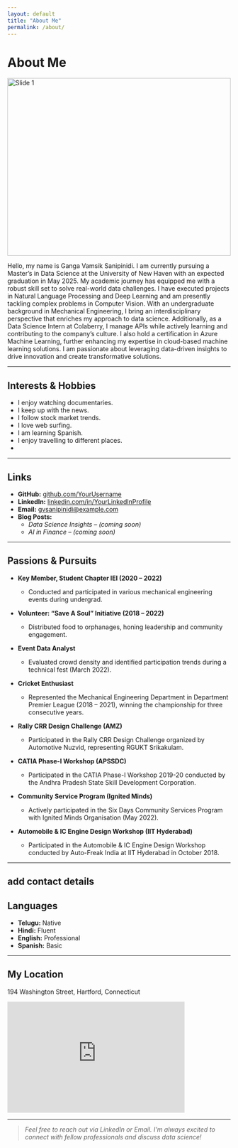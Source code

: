```yaml
---
layout: default
title: "About Me"
permalink: /about/
---
```


# About Me
<div id="slider" style="position: relative; width: 100%; height: 400px; overflow: hidden;">
  <img src="{{ '/assets/my-picture.jpg' | relative_url }}" alt="Slide 1" class="slide" style="position: absolute; width: 100%; height: 100%; object-fit: contain; object-position: center;">
  <img src="{{ 'assets/emotion_distribution.png' | relative_url }}" alt="Slide 2" class="slide" style="position: absolute; width: 100%; height: 100%; object-fit: contain; object-position: center; display: none;">
  <img src="{{ '/assets/my-picture3.jpg' | relative_url }}" alt="Slide 3" class="slide" style="position: absolute; width: 100%; height: 100%; object-fit: contain; object-position: center; display: none;">
</div>

<script>
  let slides = document.querySelectorAll('#slider .slide');
  let currentSlide = 0;
  setInterval(() => {
    slides[currentSlide].style.display = 'none';
    currentSlide = (currentSlide + 1) % slides.length;
    slides[currentSlide].style.display = 'block';
  }, 1000);
</script>


Hello, my name is Ganga Vamsik Sanipinidi. I am currently pursuing a Master’s in Data Science at the University of New Haven with an expected graduation in May 2025. My academic journey has equipped me with a robust skill set to solve real-world data challenges. I have executed projects in Natural Language Processing and Deep Learning and am presently tackling complex problems in Computer Vision. With an undergraduate background in Mechanical Engineering, I bring an interdisciplinary perspective that enriches my approach to data science. Additionally, as a Data Science Intern at Colaberry, I manage APIs while actively learning and contributing to the company’s culture. I also hold a certification in Azure Machine Learning, further enhancing my expertise in cloud-based machine learning solutions. I am passionate about leveraging data-driven insights to drive innovation and create transformative solutions.

---
## Interests & Hobbies

- I enjoy watching documentaries.
- I keep up with the news.
- I follow stock market trends.
- I love web surfing.
- I am learning Spanish.
- I enjoy travelling to different places.
- 
---

## Links
- **GitHub:** [github.com/YourUsername](https://github.com/YourUsername)  
- **LinkedIn:** [linkedin.com/in/YourLinkedInProfile](https://linkedin.com/in/YourLinkedInProfile)  
- **Email:** [gvsanipinidi@example.com](mailto:gvsanipinidi@example.com)  
- **Blog Posts:**  
  - *Data Science Insights* – *(coming soon)*  
  - *AI in Finance* – *(coming soon)*  

---
## Passions & Pursuits

- **Key Member, Student Chapter IEI (2020 – 2022)**  
  - Conducted and participated in various mechanical engineering events during undergrad.

- **Volunteer: “Save A Soul” Initiative (2018 – 2022)**  
  - Distributed food to orphanages, honing leadership and community engagement.

- **Event Data Analyst**  
  - Evaluated crowd density and identified participation trends during a technical fest (March 2022).

- **Cricket Enthusiast**  
  - Represented the Mechanical Engineering Department in Department Premier League (2018 – 2021), winning the championship for three consecutive years.

- **Rally CRR Design Challenge (AMZ)**  
  - Participated in the Rally CRR Design Challenge organized by Automotive Nuzvid, representing RGUKT Srikakulam.

- **CATIA Phase-I Workshop (APSSDC)**  
  - Participated in the CATIA Phase-I Workshop 2019-20 conducted by the Andhra Pradesh State Skill Development Corporation.

- **Community Service Program (Ignited Minds)**  
  - Actively participated in the Six Days Community Services Program with Ignited Minds Organisation (May 2022).

- **Automobile & IC Engine Design Workshop (IIT Hyderabad)**  
  - Participated in the Automobile & IC Engine Design Workshop conducted by Auto-Freak India at IIT Hyderabad in October 2018.


---
add contact details
---
## Languages

- **Telugu:** Native
- **Hindi:** Fluent
- **English:** Professional
- **Spanish:** Basic

---

## My Location

194 Washington Street, Hartford, Connecticut

<iframe 
  width="400" 
  height="250" 
  style="border:0;" 
  loading="lazy" 
  allowfullscreen 
  src="https://www.google.com/maps?q=194+Washington+Street,+Hartford,+CT&output=embed">
</iframe>

---

> *Feel free to reach out via LinkedIn or Email. I’m always excited to connect with fellow professionals and discuss data science!*
